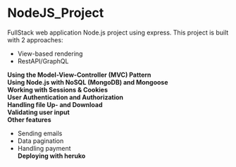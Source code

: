 # NodeJS_Project
FullStack web application Node.js project using express. This project is built with 2 approaches:
  - View-based rendering
  - RestAPI/GraphQL


**Using the Model-View-Controller (MVC) Pattern** <br>
**Using Node.js with NoSQL (MongoDB) and Mongoose** <br>
**Working with Sessions & Cookies** <br>
**User Authentication and Authorization**  <br>
**Handling file Up- and Download**  <br>
**Validating user input** <br>
**Other features** <br>
  - Sending emails
  - Data pagination
  - Handling payment   <br>
**Deploying with heruko** 


